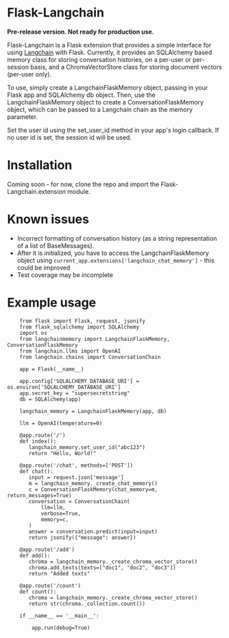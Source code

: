 # Flask-Langchain

**Pre-release version. Not ready for production use.**

Flask-Langchain is a Flask extension that provides a simple interface for
using [Langchain](https://github.com/hwchase17/langchain) with Flask.
Currently, it provides an SQLAlchemy based memory class for storing conversation histories,
on a per-user or per-session basis, and a ChromaVectorStore class for storing document vectors (per-user only).

To use, simply create a LangchainFlaskMemory object, passing in your Flask app and SQLAlchemy db object.
Then, use the LangchainFlaskMemory object to create a ConversationFlaskMemory object, which can be passed
to a Langchain chain as the memory parameter.

Set the user id using the set_user_id method in your app's login callback. If no user id is set, the session id will be used.

# Installation

Coming soon - for now, clone the repo and import the Flask-Langchain.extension module.

# Known issues

- Incorrect formatting of conversation history (as a string representation of a list of BaseMessages).
- After it is initialized, you have to access the LangchainFlaskMemory object using `current_app.extensions['langchain_chat_memory']` - this could be improved
- Test coverage may be incomplete

# Example usage

```
    from flask import Flask, request, jsonify
    from flask_sqlalchemy import SQLAlchemy
    import os
    from langchainmemory import LangchainFlaskMemory, ConversationFlaskMemory
    from langchain.llms import OpenAI
    from langchain.chains import ConversationChain

    app = Flask(__name__)

    app.config['SQLALCHEMY_DATABASE_URI'] = os.environ['SQLALCHEMY_DATABASE_URI']
    app.secret_key = "supersecretstring"
    db = SQLAlchemy(app)

    langchain_memory = LangchainFlaskMemory(app, db)

    llm = OpenAI(temperature=0)

    @app.route('/')
    def index():
       langchain_memory.set_user_id("abc123")
       return "Hello, World!"

    @app.route('/chat', methods=['POST'])
    def chat():
       input = request.json['message']
       m = langchain_memory._create_chat_memory()
       c = ConversationFlaskMemory(chat_memory=m, return_messages=True)
       conversation = ConversationChain(
           llm=llm,
           verbose=True,
           memory=c,
       )
       answer = conversation.predict(input=input)
       return jsonify({"message": answer})

    @app.route('/add')
    def add():
       chroma = langchain_memory._create_chroma_vector_store()
       chroma.add_texts(texts=["doc1", "doc2", "doc3"])
       return "Added texts"

    @app.route('/count')
    def count():
       chroma = langchain_memory._create_chroma_vector_store()
       return str(chroma._collection.count())
       
    if __name__ == '__main__':

        app.run(debug=True)
```


